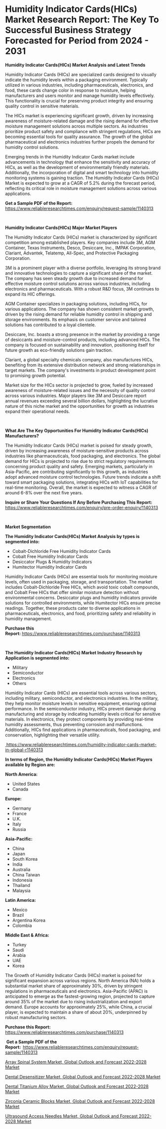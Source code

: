 <p><h1>Humidity Indicator Cards(HICs) Market Research Report: The Key To Successful Business Strategy Forecasted for Period from 2024 - 2031</h1></p><p><strong>Humidity Indicator Cards(HICs) Market Analysis and Latest Trends</strong></p>
<p><p>Humidity Indicator Cards (HICs) are specialized cards designed to visually indicate the humidity levels within a packaging environment. Typically utilized in various industries, including pharmaceuticals, electronics, and food, these cards change color in response to moisture, helping manufacturers and users monitor and manage humidity levels effectively. This functionality is crucial for preserving product integrity and ensuring quality control in sensitive materials.</p><p>The HICs market is experiencing significant growth, driven by increasing awareness of moisture-related damage and the rising demand for effective moisture management solutions across multiple sectors. As industries prioritize product safety and compliance with stringent regulations, HICs are becoming essential tools for quality assurance. The growth of the global pharmaceutical and electronics industries further propels the demand for humidity control solutions.</p><p>Emerging trends in the Humidity Indicator Cards market include advancements in technology that enhance the sensitivity and accuracy of HICs, as well as the development of environmentally friendly materials. Additionally, the incorporation of digital and smart technology into humidity monitoring systems is gaining traction. The Humidity Indicator Cards (HICs) Market is expected to grow at a CAGR of 5.2% during the forecast period, reflecting its critical role in moisture management solutions across various applications.</p></p>
<p><strong>Get a Sample PDF of the Report:&nbsp;</strong> <a href="https://www.reliableresearchtimes.com/enquiry/request-sample/1140313?utm_campaign=1565&utm_medium=2&utm_source=Github&utm_content=ia&utm_term=14102024&utm_id=humidity-indicator-cardshics">https://www.reliableresearchtimes.com/enquiry/request-sample/1140313</a></p>
<p>&nbsp;</p>
<p><strong>Humidity Indicator Cards(HICs) Major Market Players</strong></p>
<p><p>The Humidity Indicator Cards (HICs) market is characterized by significant competition among established players. Key companies include 3M, AGM Container, Texas Instruments, Desco, Desiccare, Inc., IMPAK Corporation, Clariant, Advantek, Telatemp, All-Spec, and Protective Packaging Corporation.</p><p>3M is a prominent player with a diverse portfolio, leveraging its strong brand and innovative technologies to capture a significant share of the market. The company has seen steady growth due to increased demand for effective moisture control solutions across various industries, including electronics and pharmaceuticals. With a robust R&D focus, 3M continues to expand its HIC offerings.</p><p>AGM Container specializes in packaging solutions, including HICs, for various applications. The company has shown consistent market growth, driven by the rising demand for reliable humidity control in shipping and storage environments. Its emphasis on customer service and tailored solutions has contributed to a loyal clientele.</p><p>Desiccare, Inc. boasts a strong presence in the market by providing a range of desiccants and moisture-control products, including advanced HICs. The company is focused on sustainability and innovation, positioning itself for future growth as eco-friendly solutions gain traction.</p><p>Clariant, a global specialty chemicals company, also manufactures HICs, benefiting from its extensive distribution network and strong relationships in target markets. The company's investments in product development point to promising growth potential.</p><p>Market size for the HICs sector is projected to grow, fueled by increased awareness of moisture-related issues and the necessity of quality control across various industries. Major players like 3M and Desiccare report annual revenues exceeding several billion dollars, highlighting the lucrative nature of this niche market and the opportunities for growth as industries expand their operational needs.</p></p>
<p>&nbsp;</p>
<p><strong>What Are The Key Opportunities For Humidity Indicator Cards(HICs) Manufacturers?</strong></p>
<p><p>The Humidity Indicator Cards (HICs) market is poised for steady growth, driven by increasing awareness of moisture-sensitive products across industries like pharmaceuticals, food packaging, and electronics. The global demand for HICs is projected to rise due to strict regulatory requirements concerning product quality and safety. Emerging markets, particularly in Asia-Pacific, are contributing significantly to this growth, as industries adopt advanced moisture control technologies. Future trends indicate a shift toward smart packaging solutions, integrating HICs with IoT capabilities for real-time monitoring. Overall, the market is expected to witness a CAGR of around 6-8% over the next five years.</p></p>
<p><strong>Inquire or Share Your Questions If Any Before Purchasing This Report:</strong> <a href="https://www.reliableresearchtimes.com/enquiry/pre-order-enquiry/1140313?utm_campaign=1565&utm_medium=2&utm_source=Github&utm_content=ia&utm_term=14102024&utm_id=humidity-indicator-cardshics">https://www.reliableresearchtimes.com/enquiry/pre-order-enquiry/1140313</a></p>
<p>&nbsp;</p>
<p><strong>Market Segmentation</strong></p>
<p><strong>The Humidity Indicator Cards(HICs) Market Analysis by types is segmented into:</strong></p>
<p><ul><li>Cobalt-Dichloride Free Humidity Indicator Cards</li><li>Cobalt Free Humidity Indicator Cards</li><li>Desiccator Plugs & Humidity Indicators</li><li>Humitector Humidity Indicator Cards</li></ul></p>
<p><p>Humidity Indicator Cards (HICs) are essential tools for monitoring moisture levels, often used in packaging, storage, and transportation. The market includes Cobalt-Dichloride Free HICs, which avoid toxic cobalt compounds, and Cobalt Free HICs that offer similar moisture detection without environmental concerns. Desiccator plugs and humidity indicators provide solutions for controlled environments, while Humitector HICs ensure precise readings. Together, these products cater to diverse applications in pharmaceuticals, electronics, and food, prioritizing safety and reliability in humidity management.</p></p>
<p><strong>Purchase this Report:&nbsp;</strong><a href="https://www.reliableresearchtimes.com/purchase/1140313?utm_campaign=1565&utm_medium=2&utm_source=Github&utm_content=ia&utm_term=14102024&utm_id=humidity-indicator-cardshics">https://www.reliableresearchtimes.com/purchase/1140313</a></p>
<p>&nbsp;</p>
<p><strong>The Humidity Indicator Cards(HICs) Market Industry Research by Application is segmented into:</strong></p>
<p><ul><li>Military</li><li>Semiconductor</li><li>Electronics</li><li>Others</li></ul></p>
<p><p>Humidity Indicator Cards (HICs) are essential tools across various sectors, including military, semiconductor, and electronics industries. In the military, they help monitor moisture levels in sensitive equipment, ensuring optimal performance. In the semiconductor industry, HICs prevent damage during manufacturing and storage by indicating humidity levels critical for sensitive materials. In electronics, they protect components by providing real-time humidity assessments, thus preventing corrosion and malfunctions. Additionally, HICs find applications in pharmaceuticals, food packaging, and conservation, highlighting their versatile utility.</p></p>
<p><a href="https://www.reliableresearchtimes.com/humidity-indicator-cards-market-in-global-r1140313?utm_campaign=1565&utm_medium=2&utm_source=Github&utm_content=ia&utm_term=14102024&utm_id=humidity-indicator-cardshics">&nbsp;https://www.reliableresearchtimes.com/humidity-indicator-cards-market-in-global-r1140313</a></p>
<p><strong>In terms of Region, the Humidity Indicator Cards(HICs) Market Players available by Region are:</strong></p>
<p>
    <p> <strong> North America: </strong>
        <ul>
            <li>United States</li>
            <li>Canada</li>
        </ul>
        </p> 
    <p> <strong> Europe: </strong>
        <ul>
            <li>Germany</li>
            <li>France</li>
            <li>U.K.</li>
            <li>Italy</li>
            <li>Russia</li>
        </ul>
        </p> 
    <p> <strong> Asia-Pacific: </strong>
        <ul>
            <li>China</li>
            <li>Japan</li>
            <li>South Korea</li>
            <li>India</li>
            <li>Australia</li>
            <li>China Taiwan</li>
            <li>Indonesia</li>
            <li>Thailand</li>
            <li>Malaysia</li>
        </ul>
        </p> 
    <p> <strong> Latin America: </strong>
        <ul>
            <li>Mexico</li>
            <li>Brazil</li>
            <li>Argentina Korea</li>
            <li>Colombia</li>
        </ul>
        </p> 
    <p> <strong> Middle East & Africa: </strong>
        <ul>
            <li>Turkey</li>
            <li>Saudi</li>
            <li>Arabia</li>
            <li>UAE</li>
            <li>Korea</li>
        </ul>
    </p>
    </p>
<p><p>The Growth of Humidity Indicator Cards (HICs) market is poised for significant expansion across various regions. North America (NA) holds a substantial market share of approximately 30%, driven by stringent regulations in pharmaceuticals and electronics. Asia-Pacific (APAC) is anticipated to emerge as the fastest-growing region, projected to capture around 35% of the market due to rising industrialization and export demand. Europe accounts for approximately 25%, while China, a crucial player, is expected to maintain a share of about 20%, underpinned by robust manufacturing sectors.</p></p>
<p><strong>Purchase this Report: </strong><a href="https://www.reliableresearchtimes.com/purchase/1140313?utm_campaign=1565&utm_medium=2&utm_source=Github&utm_content=ia&utm_term=14102024&utm_id=humidity-indicator-cardshics">https://www.reliableresearchtimes.com/purchase/1140313</a></p>
<p>&nbsp;<strong>Get a Sample PDF of the Report:&nbsp;&nbsp;</strong><a href="https://www.reliableresearchtimes.com/enquiry/request-sample/1140313?utm_campaign=1565&utm_medium=2&utm_source=Github&utm_content=ia&utm_term=14102024&utm_id=humidity-indicator-cardshics">https://www.reliableresearchtimes.com/enquiry/request-sample/1140313</a></p>
<p><strong></strong></p>
<p><p><a href="https://www.linkedin.com/pulse/global-array-spinal-system-market-outlook-forecast-2022-2028-bfusf?trk=public_post_embed_feed-article-content&utm_campaign=1565&utm_medium=2&utm_source=Github&utm_content=ia&utm_term=14102024&utm_id=humidity-indicator-cardshics">Array Spinal System Market, Global Outlook and Forecast 2022-2028 Market</a></p><p><a href="https://www.linkedin.com/pulse/global-dental-desensitizer-market-outlook-forecast-2022-2028-vc5sf?trk=public_post_embed_feed-article-content&utm_campaign=1565&utm_medium=2&utm_source=Github&utm_content=ia&utm_term=14102024&utm_id=humidity-indicator-cardshics">Dental Desensitizer Market, Global Outlook and Forecast 2022-2028 Market</a></p><p><a href="https://www.linkedin.com/pulse/dental-titanium-alloy-market-global-outlook-forecast-2022-2028-roo7f?trk=public_post_embed_feed-article-content&utm_campaign=1565&utm_medium=2&utm_source=Github&utm_content=ia&utm_term=14102024&utm_id=humidity-indicator-cardshics">Dental Titanium Alloy Market, Global Outlook and Forecast 2022-2028 Market</a></p><p><a href="https://www.linkedin.com/pulse/emerging-opportunities-challenges-global-zirconia-ceramic-qjs9f?trk=public_post_embed_feed-article-content&utm_campaign=1565&utm_medium=2&utm_source=Github&utm_content=ia&utm_term=14102024&utm_id=humidity-indicator-cardshics">Zirconia Ceramic Blocks Market, Global Outlook and Forecast 2022-2028 Market</a></p><p><a href="https://www.linkedin.com/pulse/driving-forces-global-ultrasound-access-needles-market-outlook-vb5se?utm_campaign=1565&utm_medium=2&utm_source=Github&utm_content=ia&utm_term=14102024&utm_id=humidity-indicator-cardshics">Ultrasound Access Needles Market, Global Outlook and Forecast 2022-2028 Market</a></p></p>